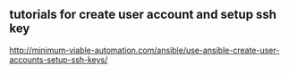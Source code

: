 ## tutorials for create user account and setup ssh key 
http://minimum-viable-automation.com/ansible/use-ansible-create-user-accounts-setup-ssh-keys/
